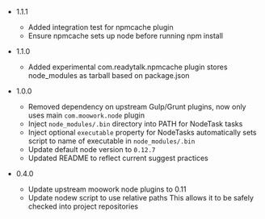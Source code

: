 * 1.1.1
    - Added integration test for npmcache plugin
    - Ensure npmcache sets up node before running npm install

* 1.1.0
    - Added experimental com.readytalk.npmcache plugin
      stores node_modules as tarball based on package.json

* 1.0.0
    - Removed dependency on upstream Gulp/Grunt plugins, now only uses main `com.moowork.node` plugin
    - Inject `node_modules/.bin` directory into PATH for NodeTask tasks
    - Inject optional `executable` property for NodeTasks
      automatically sets script to name of executable in `node_modules/.bin`
    - Update default node version to `0.12.7`
    - Updated README to reflect current suggest practices

* 0.4.0
    - Update upstream moowork node plugins to 0.11
    - Update nodew script to use relative paths
      This allows it to be safely checked into project repositories
